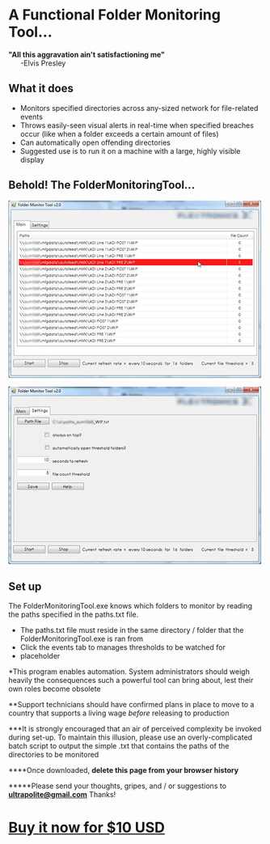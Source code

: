 # A Functional Folder Monitoring Tool...

**"All this aggravation ain't satisfactioning me"**<br>
&nbsp;&nbsp;&nbsp;&nbsp;&nbsp;&nbsp;-Elvis Presley

## What it does
- Monitors specified directories across any-sized network for file-related events
- Throws easily-seen visual alerts in real-time when specified breaches occur (like when a folder exceeds a certain amount of files)
- Can automatically open offending directories
- Suggested use is to run it on a machine with a large, highly visible display

## Behold! The FolderMonitoringTool...

![](images/FolderMonitoringTool_main.jpg)

![](images/FolderMonitoringTool_options.jpg)

## Set up
The FolderMonitoringTool.exe knows which folders to monitor by reading the paths specified in the paths.txt file.

- The paths.txt file must reside in the same directory / folder that the FolderMonitoringTool.exe is ran from
- Click the events tab to manages thresholds to be watched for
- placeholder

*This program enables automation. System administrators should weigh heavily the consequences such a powerful tool can bring about, lest their own roles become obsolete

**Support technicians should have confirmed plans in place to move to a country that supports a living wage *before* releasing to production

***It is strongly encouraged that an air of perceived complexity be invoked during set-up. To maintain this illusion, please use an overly-complicated batch script to output the simple .txt that contains the paths of the directories to be monitored

****Once downloaded, **delete this page from your browser history**

*****Please send your thoughts, gripes, and / or suggestions to  **[ultrapolite@gmail.com](mailto:ultrapolite@gmail.com)** Thanks!

# **[Buy it now for $10 USD](https://www.paypal.com/webapps/hermes?token=40R61793NC623023Y&useraction=commit&rm=1&mfid=1495010866256_43081e6ec4357#/checkout/login)**